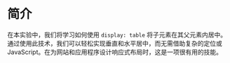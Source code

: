 # 简介

在本实验中，我们将学习如何使用 `display: table` 将子元素在其父元素内居中。通过使用此技术，我们可以轻松实现垂直和水平居中，而无需借助复杂的定位或 JavaScript。在为网站和应用程序设计响应式布局时，这是一项很有用的技能。
